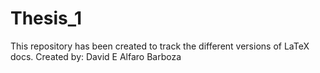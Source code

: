 # Thesis_1
This repository has been created to track the different versions of LaTeX docs. 
Created by: David E Alfaro Barboza
